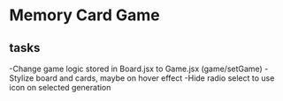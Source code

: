 # Memory Card Game


## tasks

-Change game logic stored in Board.jsx to Game.jsx (game/setGame)
-Stylize board and cards, maybe on hover effect
-Hide radio select to use icon on selected generation